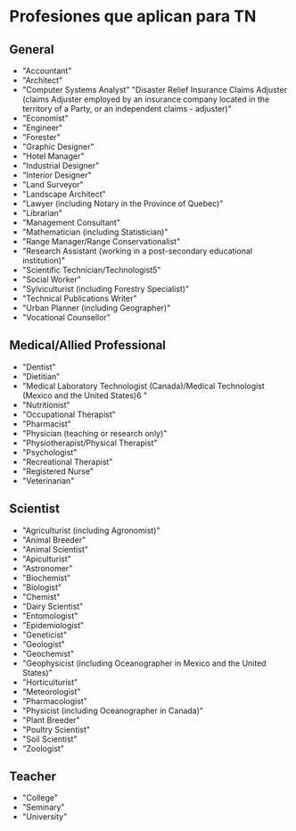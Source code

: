 # Profesiones que aplican para TN
## General
- "Accountant"
- "Architect"
- "Computer Systems Analyst"
"Disaster Relief Insurance Claims Adjuster (claims Adjuster employed by an insurance company located in the territory of a Party, or an independent claims - adjuster)"
- "Economist"
- "Engineer"
- "Forester"
- "Graphic Designer"
- "Hotel Manager"
- "Industrial Designer"
- "Interior Designer"
- "Land Surveyor"
- "Landscape Architect"
- "Lawyer (including Notary in the Province of Quebec)"
- "Librarian"
- "Management Consultant"
- "Mathematician (including Statistician)"
- "Range Manager/Range Conservationalist"
- "Research Assistant (working in a post-secondary educational institution)"
- "Scientific Technician/Technologist5"
- "Social Worker"
- "Sylviculturist (including Forestry Specialist)"
- "Technical Publications Writer"
- "Urban Planner (including Geographer)"
- "Vocational Counsellor"

## Medical/Allied Professional
- "Dentist"
- "Dietitian"
- "Medical Laboratory Technologist (Canada)/Medical Technologist (Mexico and the United States)6 "
- "Nutritionist"
- "Occupational Therapist"
- "Pharmacist"
- "Physician (teaching or research only)"
- "Physiotherapist/Physical Therapist"
- "Psychologist"
- "Recreational Therapist"
- "Registered Nurse"
- "Veterinarian"

## Scientist
- "Agriculturist (including Agronomist)"
- "Animal Breeder"
- "Animal Scientist"
- "Apiculturist"
- "Astronomer"
- "Biochemist"
- "Biologist"
- "Chemist"
- "Dairy Scientist"
- "Entomologist"
- "Epidemiologist"
- "Geneticist"
- "Geologist"
- "Geochemist"
- "Geophysicist (including Oceanographer in Mexico and the United States)"
- "Horticulturist"
- "Meteorologist"
- "Pharmacologist"
- "Physicist (including Oceanographer in Canada)"
- "Plant Breeder"
- "Poultry Scientist"
- "Soil Scientist"
- "Zoologist"

## Teacher
- "College"
- "Seminary"
- "University"